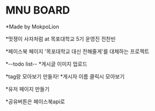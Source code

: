 # MNU BOARD

*Made by MokpoLion

*멋쟁이 사자처럼 at 목포대학교 5기 운영진 전찬빈

*페이스북 페이지 '목포대학교 대신 전해줄게'를 대체하는 프로젝트


*--todo list--
*게시글 이미지 업로드

*tag랑 모아보기 만들자!
*게시자 이름 클릭시 모아보기

*유저 페이지 만들기

*공유버튼은 페이스북api로